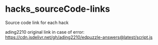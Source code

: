 # hacks_sourceCode-links
Source code link for each hack


ading2210 original link in case of error: https://cdn.jsdelivr.net/gh/ading2210/edpuzzle-answers@latest/script.js
